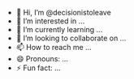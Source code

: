 - 👋 Hi, I’m @decisionistoleave
- 👀 I’m interested in ...
- 🌱 I’m currently learning ...
- 💞️ I’m looking to collaborate on ...
- 📫 How to reach me ...
- 😄 Pronouns: ...
- ⚡ Fun fact: ...

<!---
decisionistoleave/decisionistoleave is a ✨ special ✨ repository because its `README.md` (this file) appears on your GitHub profile.
You can click the Preview link to take a look at your changes.
--->
